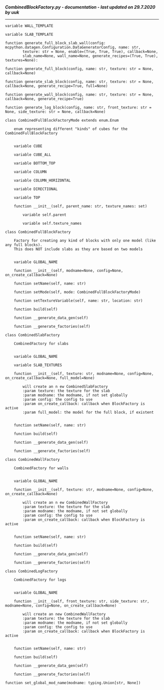 ***CombinedBlockFactory.py - documentation - last updated on 29.7.2020 by uuk***
___

    variable WALL_TEMPLATE

    variable SLAB_TEMPLATE

    function generate_full_block_slab_wall(config: mcpython.datagen.Configuration.DataGeneratorConfig, name: str,
            texture: str = None, enable=(True, True, True), callback=None,
            slab_name=None, wall_name=None, generate_recipes=(True, True), textures=None):

    function generate_full_block(config, name: str, texture: str = None, callback=None)

    function generate_slab_block(config, name: str, texture: str = None, callback=None, generate_recipe=True, full=None)

    function generate_wall_block(config, name: str, texture: str = None, callback=None, generate_recipe=True)

    function generate_log_block(config, name: str, front_texture: str = None, side_texture: str = None, callback=None)

    class CombinedFullBlockFactoryMode extends enum.Enum
        
        enum representing different "kinds" of cubes for the CombinedFullBlockFactory


        variable CUBE

        variable CUBE_ALL

        variable BOTTOM_TOP

        variable COLUMN

        variable COLUMN_HORIZONTAL

        variable DIRECTIONAL

        variable TOP

        function __init__(self, parent_name: str, texture_names: set)

            variable self.parent

            variable self.texture_names

    class CombinedFullBlockFactory
        
        Factory for creating any kind of blocks with only one model (like any full blocks).
        This does NOT include slabs as they are based on two models


        variable GLOBAL_NAME

        function __init__(self, modname=None, config=None, on_create_callback=None)

        function setName(self, name: str)

        function setMode(self, mode: CombinedFullBlockFactoryMode)

        function setTextureVariable(self, name: str, location: str)

        function build(self)

        function __generate_data_gen(self)

        function __generate_factories(self)

    class CombinedSlabFactory
        
        CombinedFactory for slabs


        variable GLOBAL_NAME

        variable SLAB_TEXTURES

        function __init__(self, texture: str, modname=None, config=None, on_create_callback=None, full_model=None)
            
            will create an n ew CombinedSlabFactory
            :param texture: the texture for the slab
            :param modname: the modname, if not set globally
            :param config: the config to use
            :param on_create_callback: callback when BlockFactory is active
            :param full_model: the model for the full block, if existent


        function setName(self, name: str)

        function build(self)

        function __generate_data_gen(self)

        function __generate_factories(self)

    class CombinedWallFactory
        
        CombinedFactory for walls


        variable GLOBAL_NAME

        function __init__(self, texture: str, modname=None, config=None, on_create_callback=None)
            
            will create an n ew CombinedWallFactory
            :param texture: the texture for the slab
            :param modname: the modname, if not set globally
            :param config: the config to use
            :param on_create_callback: callback when BlockFactory is active


        function setName(self, name: str)

        function build(self)

        function __generate_data_gen(self)

        function __generate_factories(self)

    class CombinedLogFactory
        
        CombinedFactory for logs


        variable GLOBAL_NAME

        function __init__(self, front_texture: str, side_texture: str, modname=None, config=None, on_create_callback=None)
            
            will create an new CombinedWallFactory
            :param texture: the texture for the slab
            :param modname: the modname, if not set globally
            :param config: the config to use
            :param on_create_callback: callback when BlockFactory is active


        function setName(self, name: str)

        function build(self)

        function __generate_data_gen(self)

        function __generate_factories(self)

    function set_global_mod_name(modname: typing.Union[str, None])